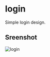 # login
Simple login design.

## Sreenshot
![login](https://github.com/Esraa3293/login/assets/74279568/31e998e6-52f6-49dc-827b-b1e7c7a6d3db)
